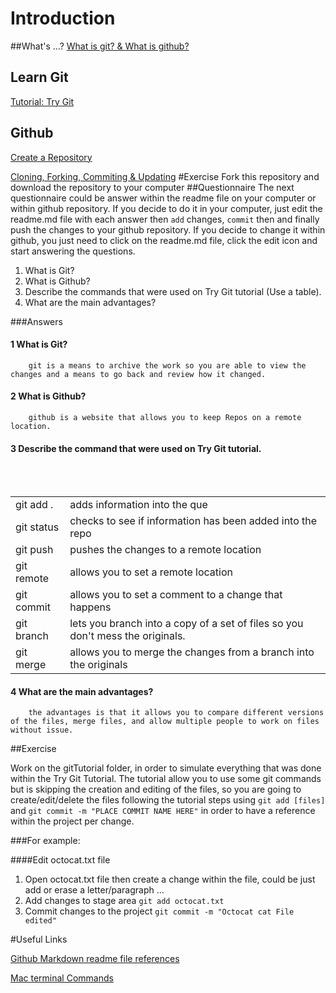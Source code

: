 # Introduction

##What's ...?
  [What is git? & What is github?](http://www.makeuseof.com/tag/git-version-control-youre-developer/)
## Learn Git
  [Tutorial: Try Git](https://www.codeschool.com/courses/try-git)
##  Github
  [Create a Repository](https://help.github.com/articles/create-a-repo/)
  
  [Cloning, Forking, Commiting & Updating](https://github.com/KsquareLabs/exercise-git/blob/master/github/readme.md)
#Exercise
  Fork this repository and download the repository to your computer
##Questionnaire
The next questionnaire could be answer within the readme file on your computer or within github repository.
If you decide to do it in your computer, just edit the readme.md file with each answer then  `add` changes, `commit` then and
finally push the changes to your github repository. If you decide to change it within github, you just need to click on the 
readme.md file, click the edit icon and start answering the questions.
  1. What is Git?
  2. What is Github?
  3. Describe the commands that were used on Try Git tutorial (Use a table).
  4. What are the main advantages?
  
###Answers

#### 1 What is Git?
        git is a means to archive the work so you are able to view the changes and a means to go back and review how it changed.
#### 2 What is Github?
        github is a website that allows you to keep Repos on a remote location.
#### 3 Describe the command that were used on Try Git tutorial.
<br>
<br>
</table>
<table>
  <tr>
    <td>git add .</td>
    <td>adds information into the que</td>
  </tr>
  <tr>
    <td>git status</td>
    <td>checks to see if information has been added into the repo</td>
  </tr>
  <tr>
    <td>git push</td>
    <td>pushes the changes to a remote location</td>
  </tr>
  <tr>
    <td>git remote</td>
    <td>allows you to set a remote location</td>
  </tr>
  <tr>
    <td>git commit</td>
    <td>allows you to set a comment to a change that happens</td>
  </tr>
  <tr>
    <td>git branch</td>
    <td>lets you branch into a copy of a set of files so you don't mess the originals.</td>
  </tr>
  <tr>
    <td>git merge</td>
    <td>allows you to merge the changes from a branch into the originals</td>
  </tr>
</table>

#### 4 What are the main advantages?
        the advantages is that it allows you to compare different versions of the files, merge files, and allow multiple people to work on files without issue.
##Exercise

  Work on the gitTutorial folder, in order to simulate everything that was done within the Try Git Tutorial.
  The tutorial allow you to use some git commands but is skipping the creation and editing of the files, so 
  you are going to create/edit/delete the files following the tutorial steps using `git add [files]` and 
  `git commit -m "PLACE COMMIT NAME HERE"` in order to have a reference within the project per change.
  
###For example:
  
####Edit octocat.txt file
  1. Open octocat.txt file then create a change within the file, could be just add or erase a letter/paragraph ...
  2. Add changes to stage area `git add octocat.txt`
  3. Commit changes to the project `git commit -m "Octocat cat File edited"`

#Useful Links

[Github Markdown readme file references](https://github.com/adam-p/markdown-here/wiki/Markdown-Cheatsheet)

[Mac terminal Commands](https://github.com/0nn0/terminal-mac-cheatsheet)
